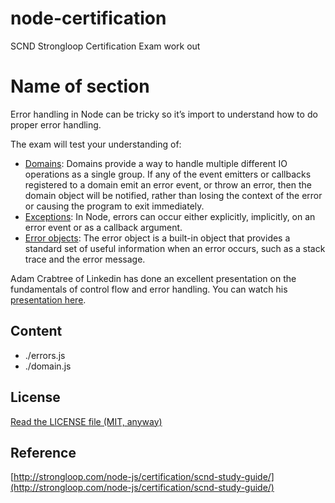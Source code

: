 node-certification
==================

SCND Strongloop Certification Exam work out

# Name of section

Error handling in Node can be tricky so it’s import to understand how to do proper error handling. 

The exam will test your understanding of:
* [Domains](https://nodejs.org/docs/latest-v0.12.x/api/domain.html): Domains provide a way to handle multiple different IO operations as a single group. If any of the event emitters or callbacks registered to a domain emit an error event, or throw an error, then the domain object will be notified, rather than losing the context of the error or causing the program to exit immediately.
* [Exceptions](http://www.nodewiz.biz/nodejs-error-handling-pattern): In Node, errors can occur either explicitly, implicitly, on an error event or as a callback argument.
* [Error objects](http://strongloop.com/strongblog/robust-node-applications-error-handling/): The error object is a built-in object that provides a standard set of useful information when an error occurs, such as a stack trace and the error message.

Adam Crabtree of Linkedin has done an excellent presentation on the fundamentals of control flow and error handling. 
You can watch his [presentation here](http://strongloop.com/developers/videos/#Node-js-Asynchrony-Control-flow-and-Error-handling-with-Adam-Crabtree).

## Content

* ./errors.js
* ./domain.js

## License
[Read the LICENSE file (MIT, anyway)](../../LICENSE)

## Reference
[http://strongloop.com/node-js/certification/scnd-study-guide/](http://strongloop.com/node-js/certification/scnd-study-guide/)
